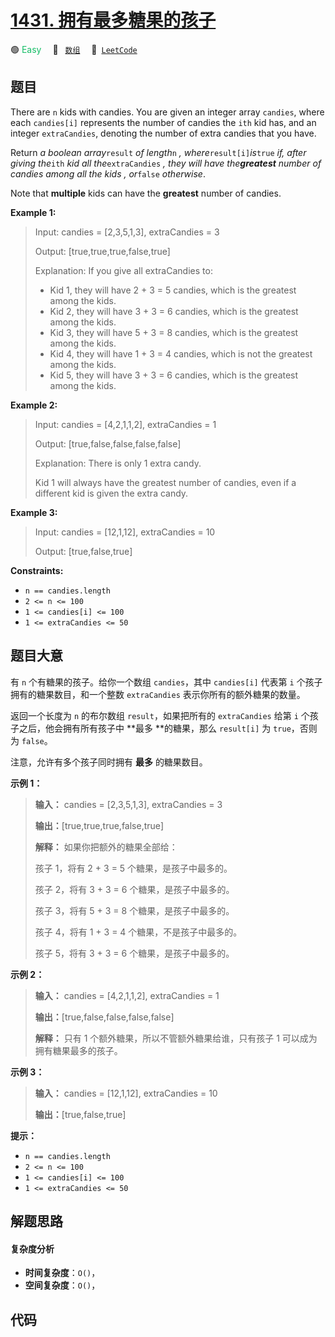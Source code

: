 # [1431. 拥有最多糖果的孩子](https://leetcode.com/problems/kids-with-the-greatest-number-of-candies)

🟢 <font color=#15bd66>Easy</font>&emsp; 🔖&ensp; [`数组`](/outline/tag/array.md)&emsp; 🔗&ensp;[`LeetCode`](https://leetcode.com/problems/kids-with-the-greatest-number-of-candies)

## 题目

There are `n` kids with candies. You are given an integer array `candies`,
where each `candies[i]` represents the number of candies the `ith` kid has,
and an integer `extraCandies`, denoting the number of extra candies that you
have.

Return _a boolean array_`result` _of length_`n` _, where_`result[i]`_is_`true`
_if, after giving the_`ith` _kid all the_`extraCandies` _, they will have
the**greatest** number of candies among all the kids_ _, or_`false`
_otherwise_.

Note that **multiple** kids can have the **greatest** number of candies.



**Example 1:**

> Input: candies = [2,3,5,1,3], extraCandies = 3
> 
> Output: [true,true,true,false,true] 
> 
> Explanation: If you give all extraCandies to:
> - Kid 1, they will have 2 + 3 = 5 candies, which is the greatest among the kids.
> - Kid 2, they will have 3 + 3 = 6 candies, which is the greatest among the kids.
> - Kid 3, they will have 5 + 3 = 8 candies, which is the greatest among the kids.
> - Kid 4, they will have 1 + 3 = 4 candies, which is not the greatest among the kids.
> - Kid 5, they will have 3 + 3 = 6 candies, which is the greatest among the kids.

**Example 2:**

> Input: candies = [4,2,1,1,2], extraCandies = 1
> 
> Output: [true,false,false,false,false] 
> 
> Explanation: There is only 1 extra candy.
> 
> Kid 1 will always have the greatest number of candies, even if a different kid is given the extra candy.

**Example 3:**

> Input: candies = [12,1,12], extraCandies = 10
> 
> Output: [true,false,true]

**Constraints:**

  * `n == candies.length`
  * `2 <= n <= 100`
  * `1 <= candies[i] <= 100`
  * `1 <= extraCandies <= 50`


## 题目大意

有 `n` 个有糖果的孩子。给你一个数组 `candies`，其中 `candies[i]` 代表第 `i` 个孩子拥有的糖果数目，和一个整数
`extraCandies` 表示你所有的额外糖果的数量。

返回一个长度为 `n` 的布尔数组 `result`，如果把所有的 `extraCandies` 给第 `i` 个孩子之后，他会拥有所有孩子中 **最多
**的糖果，那么 `result[i]` 为 `true`，否则为 `false`。

注意，允许有多个孩子同时拥有 **最多**  的糖果数目。



**示例 1：**

> 
> 
> 
> 
> 
> **输入：** candies = [2,3,5,1,3], extraCandies = 3
> 
> **输出：**[true,true,true,false,true] 
> 
> **解释：** 如果你把额外的糖果全部给：
> 
> 孩子 1，将有 2 + 3 = 5 个糖果，是孩子中最多的。
> 
> 孩子 2，将有 3 + 3 = 6 个糖果，是孩子中最多的。
> 
> 孩子 3，将有 5 + 3 = 8 个糖果，是孩子中最多的。
> 
> 孩子 4，将有 1 + 3 = 4 个糖果，不是孩子中最多的。
> 
> 孩子 5，将有 3 + 3 = 6 个糖果，是孩子中最多的。

**示例 2：**

> 
> 
> 
> 
> 
> **输入：** candies = [4,2,1,1,2], extraCandies = 1
> 
> **输出：**[true,false,false,false,false] 
> 
> **解释：** 只有 1 个额外糖果，所以不管额外糖果给谁，只有孩子 1 可以成为拥有糖果最多的孩子。
> 
> 

**示例 3：**

> 
> 
> 
> 
> 
> **输入：** candies = [12,1,12], extraCandies = 10
> 
> **输出：**[true,false,true]
> 
> 



**提示：**

  * `n == candies.length`
  * `2 <= n <= 100`
  * `1 <= candies[i] <= 100`
  * `1 <= extraCandies <= 50`


## 解题思路

#### 复杂度分析

- **时间复杂度**：`O()`，
- **空间复杂度**：`O()`，

## 代码

```javascript

```